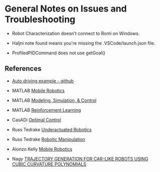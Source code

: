 # General Notes on Issues and Troubleshooting

- Robot Characterization doesn't connect to Romi on Windows.

-  Haljni note found means you're missing the .VSCode/launch.json file.

- ProfiledPIDCommand does not use getGoal()

## References
- [Auto driving example - github](https://github.com/calcmogul/auton-driving-presentation)

- MATLAB [Mobile Robotics](https://www.youtube.com/playlist?list=PLn8PRpmsu08pf1MYYRaQhzHNc-2mkRkns)

- MATLAB [Modeling, Simulation, & Control](https://www.youtube.com/playlist?list=PLn8PRpmsu08rdL7jwgrQjewdFXxDHbyIV)

- MATLAB [Reinforcement Learning](https://www.youtube.com/playlist?list=PLn8PRpmsu08qw_IwpgVNsKiJQpvvW0MmM)

- CasADi [Optimal Control](https://web.casadi.org/)

- Russ Tedrake [Underactuated Robotics](https://underactuated.mit.edu/)

- Russ Tedrake [Robotic Manipulation](https://manipulation.csail.mit.edu/)

- Alonzo Kelly [Mobile Robotics](https://www.cambridge.org/core/books/mobile-robotics/5BF238489F9BC337C0736432C87B3091)

- Nagy [TRAJECTORY GENERATION FOR CAR-LIKE ROBOTS USING CUBIC
CURVATURE POLYNOMIALS](https://citeseerx.ist.psu.edu/viewdoc/download?doi=10.1.1.68.9993&rep=rep1&type=pdf)